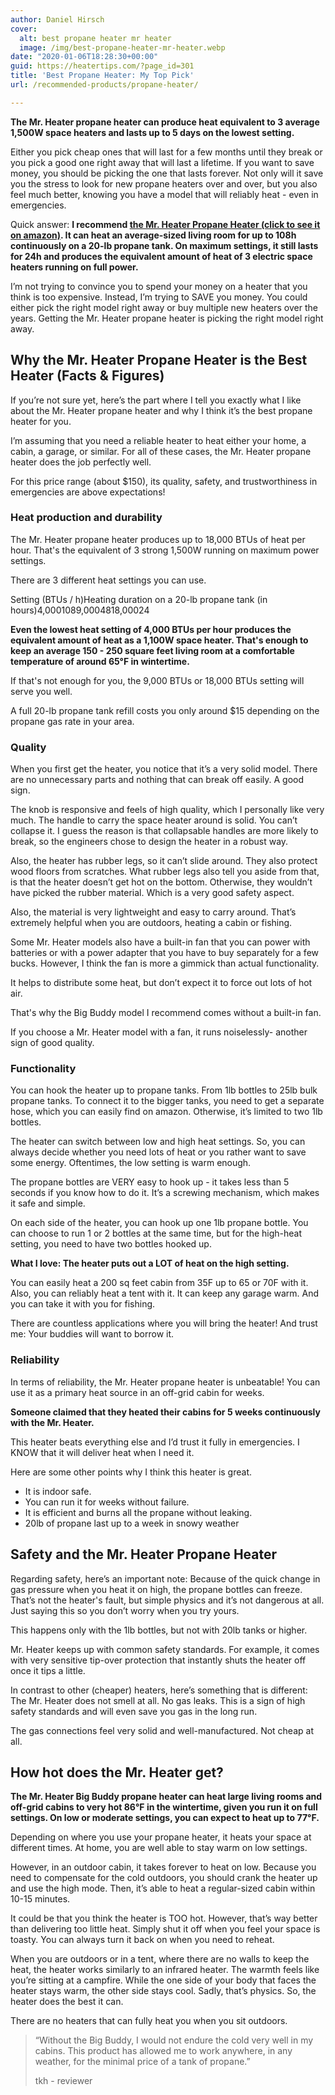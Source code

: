 ```yaml
---
author: Daniel Hirsch
cover:
  alt: best propane heater mr heater
  image: /img/best-propane-heater-mr-heater.webp
date: "2020-01-06T18:28:30+00:00"
guid: https://heatertips.com/?page_id=301
title: 'Best Propane Heater: My Top Pick'
url: /recommended-products/propane-heater/

---
```

**The Mr. Heater propane heater can produce heat equivalent to 3 average 1,500W space heaters and lasts up to 5 days on the lowest setting.**

Either you pick cheap ones that will last for a few months until they break or you pick a good one right away that will last a lifetime. If you want to save money, you should be picking the one that lasts forever. Not only will it save you the stress to look for new propane heaters over and over, but you also feel much better, knowing you have a model that will reliably heat - even in emergencies.

Quick answer: **I recommend [the Mr. Heater Propane Heater (click to see it on amazon)](https://www.amazon.com/Mr-Heater-Corporation-MH18B-Portable/dp/B07Q82MG8S?_encoding=UTF8&pd_rd_w=kiMMj&content-id=amzn1.sym.955a7b6c-4442-4a5b-94c6-7c9442401010&pf_rd_p=955a7b6c-4442-4a5b-94c6-7c9442401010&pf_rd_r=S3J4K7AEZNPSK29B1WRH&pd_rd_wg=Elz7y&pd_rd_r=50d71c9e-8e76-4b3c-bae1-75383ad7d988&linkCode=ll1&tag=heatertips-20&linkId=7c82ef6cb7f22ea964472c20e8e4bf74&language=en_US&ref_=as_li_ss_tl). It can heat an average-sized living room for up to 108h continuously on a 20-lb propane tank. On maximum settings, it still lasts for 24h and produces the equivalent amount of heat of 3 electric space heaters running on full power.**

I’m not trying to convince you to spend your money on a heater that you think is too expensive. Instead, I’m trying to SAVE you money. You could either pick the right model right away or buy multiple new heaters over the years. Getting the Mr. Heater propane heater is picking the right model right away.

## Why the Mr. Heater Propane Heater is the Best Heater (Facts & Figures)

If you’re not sure yet, here’s the part where I tell you exactly what I like about the Mr. Heater propane heater and why I think it’s the best propane heater for you.

I’m assuming that you need a reliable heater to heat either your home, a cabin, a garage, or similar. For all of these cases, the Mr. Heater propane heater does the job perfectly well.

For this price range (about $150), its quality, safety, and trustworthiness in emergencies are above expectations!

### Heat production and durability

The Mr. Heater propane heater produces up to 18,000 BTUs of heat per hour. That's the equivalent of 3 strong 1,500W running on maximum power settings.

There are 3 different heat settings you can use.

Setting (BTUs / h)Heating duration on a 20-lb propane tank (in hours)4,0001089,0004818,00024

**Even the lowest heat setting of 4,000 BTUs per hour produces the equivalent amount of heat as a 1,100W space heater. That's enough to keep an average 150 - 250 square feet living room at a comfortable temperature of around 65°F in wintertime.**

If that's not enough for you, the 9,000 BTUs or 18,000 BTUs setting will serve you well.

A full 20-lb propane tank refill costs you only around $15 depending on the propane gas rate in your area.

### Quality

When you first get the heater, you notice that it’s a very solid model. There are no unnecessary parts and nothing that can break off easily. A good sign.

The knob is responsive and feels of high quality, which I personally like very much. The handle to carry the space heater around is solid. You can’t collapse it. I guess the reason is that collapsable handles are more likely to break, so the engineers chose to design the heater in a robust way.

Also, the heater has rubber legs, so it can’t slide around. They also protect wood floors from scratches. What rubber legs also tell you aside from that, is that the heater doesn’t get hot on the bottom. Otherwise, they wouldn’t have picked the rubber material. Which is a very good safety aspect.

Also, the material is very lightweight and easy to carry around. That’s extremely helpful when you are outdoors, heating a cabin or fishing.

Some Mr. Heater models also have a built-in fan that you can power with batteries or with a power adapter that you have to buy separately for a few bucks. However, I think the fan is more a gimmick than actual functionality.

It helps to distribute some heat, but don’t expect it to force out lots of hot air.

That's why the Big Buddy model I recommend comes without a built-in fan.

If you choose a Mr. Heater model with a fan, it runs noiselessly- another sign of good quality.

### Functionality

You can hook the heater up to propane tanks. From 1lb bottles to 25lb bulk propane tanks. To connect it to the bigger tanks, you need to get a separate hose, which you can easily find on amazon. Otherwise, it’s limited to two 1lb bottles.

The heater can switch between low and high heat settings. So, you can always decide whether you need lots of heat or you rather want to save some energy. Oftentimes, the low setting is warm enough.

The propane bottles are VERY easy to hook up - it takes less than 5 seconds if you know how to do it. It’s a screwing mechanism, which makes it safe and simple.

On each side of the heater, you can hook up one 1lb propane bottle. You can choose to run 1 or 2 bottles at the same time, but for the high-heat setting, you need to have two bottles hooked up.

**What I love: The heater puts out a LOT of heat on the high setting.**

You can easily heat a 200 sq feet cabin from 35F up to 65 or 70F with it. Also, you can reliably heat a tent with it. It can keep any garage warm. And you can take it with you for fishing.

There are countless applications where you will bring the heater! And trust me: Your buddies will want to borrow it.

### Reliability

In terms of reliability, the Mr. Heater propane heater is unbeatable! You can use it as a primary heat source in an off-grid cabin for weeks.

**Someone claimed that they heated their cabins for 5 weeks continuously with the Mr. Heater.**

This heater beats everything else and I’d trust it fully in emergencies. I KNOW that it will deliver heat when I need it.

Here are some other points why I think this heater is great.

- It is indoor safe.
- You can run it for weeks without failure.
- It is efficient and burns all the propane without leaking.
- 20lb of propane last up to a week in snowy weather

## Safety and the Mr. Heater Propane Heater

Regarding safety, here’s an important note: Because of the quick change in gas pressure when you heat it on high, the propane bottles can freeze. That’s not the heater's fault, but simple physics and it’s not dangerous at all. Just saying this so you don’t worry when you try yours.

This happens only with the 1lb bottles, but not with 20lb tanks or higher.

Mr. Heater keeps up with common safety standards. For example, it comes with very sensitive tip-over protection that instantly shuts the heater off once it tips a little.

In contrast to other (cheaper) heaters, here’s something that is different: The Mr. Heater does not smell at all. No gas leaks. This is a sign of high safety standards and will even save you gas in the long run.

The gas connections feel very solid and well-manufactured. Not cheap at all.

## How hot does the Mr. Heater get?

**The Mr. Heater Big Buddy propane heater can heat large living rooms and off-grid cabins to very hot 86°F in the wintertime, given you run it on full settings. On low or moderate settings, you can expect to heat up to 77°F.**

Depending on where you use your propane heater, it heats your space at different times. At home, you are well able to stay warm on low settings.

However, in an outdoor cabin, it takes forever to heat on low. Because you need to compensate for the cold outdoors, you should crank the heater up and use the high mode. Then, it’s able to heat a regular-sized cabin within 10-15 minutes.

It could be that you think the heater is TOO hot. However, that’s way better than delivering too little heat. Simply shut it off when you feel your space is toasty. You can always turn it back on when you need to reheat.

When you are outdoors or in a tent, where there are no walls to keep the heat, the heater works similarly to an infrared heater. The warmth feels like you’re sitting at a campfire. While the one side of your body that faces the heater stays warm, the other side stays cool. Sadly, that’s physics. So, the heater does the best it can.

There are no heaters that can fully heat you when you sit outdoors.

> “Without the Big Buddy, I would not endure the cold very well in my cabins. This product has allowed me to work anywhere, in any weather, for the minimal price of a tank of propane.”
>
>  tkh - reviewer

